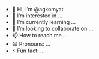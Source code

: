 - 👋 Hi, I’m @agkomyat
- 👀 I’m interested in ...
- 🌱 I’m currently learning ...
- 💞️ I’m looking to collaborate on ...
- 📫 How to reach me ...
- 😄 Pronouns: ...
- ⚡ Fun fact: ...

<!---
agkomyat/agkomyat is a ✨ special ✨ repository because its `README.md` (this file) appears on your GitHub profile.
You can click the Preview link to take a look at your changes.
--->
